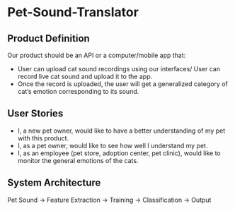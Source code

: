 # Pet-Sound-Translator


## Product Definition
Our product should be an API or a computer/mobile app that:
 - User can upload cat sound recordings using our interfaces/ User can record live cat sound and upload it to the app.
 - Once the record is uploaded, the user will get a generalized category of cat’s emotion corresponding to its sound. 


## User Stories
 - I, a new pet owner, would like to have a better understanding of my pet with this product.
 - I, as a pet owner, would like to see how well I understand my pet. 
 - I, as an employee (pet store, adoption center, pet clinic), would like to monitor the general emotions of the cats. 

## System Architecture 
Pet Sound -> Feature Extraction -> Training -> Classification -> Output
